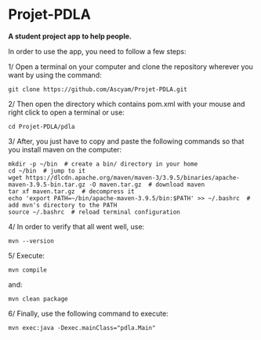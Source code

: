 # Projet-PDLA
**A student project app to help people.**

In order to use the app, you need to follow a few steps:

1/ Open a terminal on your computer and clone the repository wherever you want by using the command:
```
git clone https://github.com/Ascyam/Projet-PDLA.git
``` 

2/ Then open the directory which contains pom.xml with your mouse and right click to open a terminal or use:
```
cd Projet-PDLA/pdla
```

3/ After, you just have to copy and paste the following commands so that you install maven on the computer:
```
mkdir -p ~/bin  # create a bin/ directory in your home
cd ~/bin  # jump to it
wget https://dlcdn.apache.org/maven/maven-3/3.9.5/binaries/apache-maven-3.9.5-bin.tar.gz -O maven.tar.gz  # download maven
tar xf maven.tar.gz  # decompress it
echo 'export PATH=~/bin/apache-maven-3.9.5/bin:$PATH' >> ~/.bashrc  # add mvn's directory to the PATH
source ~/.bashrc  # reload terminal configuration
```

4/ In order to verify that all went well, use: 
```
mvn --version
```

5/ Execute: 
```
mvn compile
```
and: 
```
mvn clean package
```

6/ Finally, use the following command to execute: 
```
mvn exec:java -Dexec.mainClass="pdla.Main"
``` 

